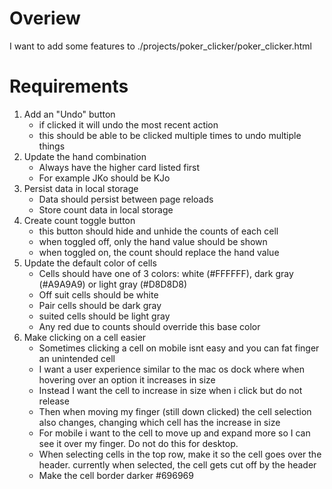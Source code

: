 # Overiew

I want to add some features to ./projects/poker_clicker/poker_clicker.html

# Requirements
1. Add an "Undo" button
    - if clicked it will undo the most recent action
    - this should be able to be clicked multiple times to undo multiple things
2. Update the hand combination
    - Always have the higher card listed first
    - For example JKo should be KJo
3. Persist data in local storage
    - Data should persist between page reloads
    - Store count data in local storage
4. Create count toggle button
    - this button should hide and unhide the counts of each cell
    - when toggled off, only the hand value should be shown
    - when toggled on, the count should replace the hand value 
5. Update the default color of cells
    - Cells should have one of 3 colors: white (#FFFFFF), dark gray (#A9A9A9) or light gray (#D8D8D8)
    - Off suit cells should be white
    - Pair cells should be dark gray
    - suited cells should be light gray
    - Any red due to counts should override this base color
6. Make clicking on a cell easier
    - Sometimes clicking a cell on mobile isnt easy and you can fat finger an unintended cell
    - I want a user experience similar to the mac os dock where when hovering over an option it increases in size
    - Instead I want the cell to increase in size when i click but do not release
    - Then when moving my finger (still down clicked) the cell selection also changes, changing which cell has the increase in size
    - For mobile i want to the cell to move up and expand more so I can see it over my finger. Do not do this for desktop.
    - When selecting cells in the top row, make it so the cell goes over the header. currently when selected, the cell gets cut off by the header
    - Make the cell border darker #696969
